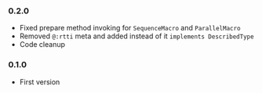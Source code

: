 ### 0.2.0

- Fixed prepare method invoking for `SequenceMacro` and `ParallelMacro`
- Removed `@:rtti` meta and added instead of it `implements DescribedType` 
- Code cleanup

### 0.1.0

- First version